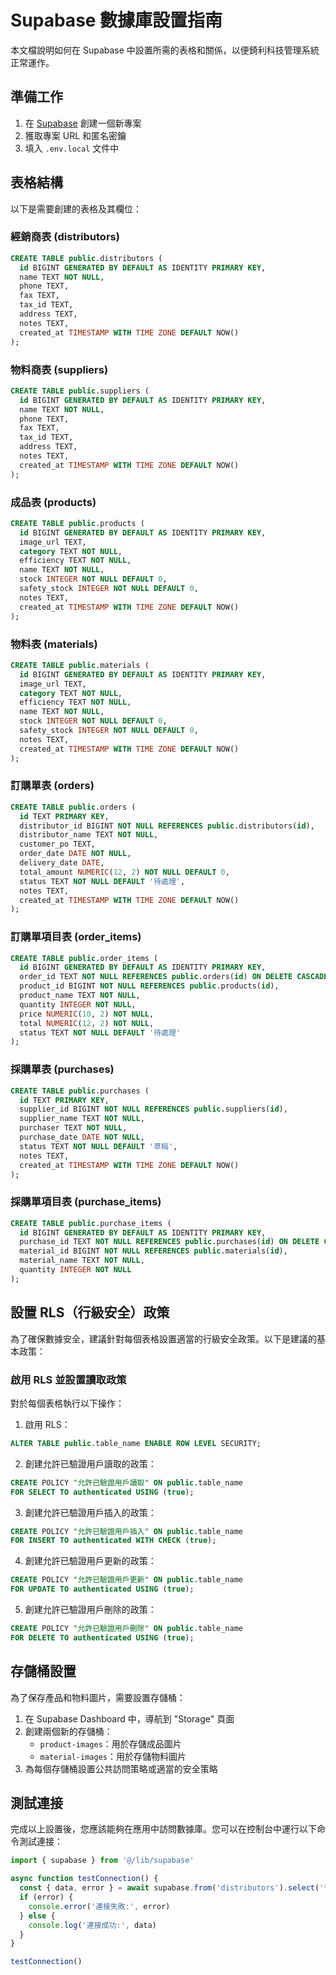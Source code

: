 # Supabase 數據庫設置指南

本文檔說明如何在 Supabase 中設置所需的表格和關係，以便錡利科技管理系統正常運作。

## 準備工作

1. 在 [Supabase](https://supabase.com/) 創建一個新專案
2. 獲取專案 URL 和匿名密鑰
3. 填入 `.env.local` 文件中

## 表格結構

以下是需要創建的表格及其欄位：

### 經銷商表 (distributors)

```sql
CREATE TABLE public.distributors (
  id BIGINT GENERATED BY DEFAULT AS IDENTITY PRIMARY KEY,
  name TEXT NOT NULL,
  phone TEXT,
  fax TEXT,
  tax_id TEXT,
  address TEXT,
  notes TEXT,
  created_at TIMESTAMP WITH TIME ZONE DEFAULT NOW()
);
```

### 物料商表 (suppliers)

```sql
CREATE TABLE public.suppliers (
  id BIGINT GENERATED BY DEFAULT AS IDENTITY PRIMARY KEY,
  name TEXT NOT NULL,
  phone TEXT,
  fax TEXT,
  tax_id TEXT,
  address TEXT,
  notes TEXT,
  created_at TIMESTAMP WITH TIME ZONE DEFAULT NOW()
);
```

### 成品表 (products)

```sql
CREATE TABLE public.products (
  id BIGINT GENERATED BY DEFAULT AS IDENTITY PRIMARY KEY,
  image_url TEXT,
  category TEXT NOT NULL,
  efficiency TEXT NOT NULL,
  name TEXT NOT NULL,
  stock INTEGER NOT NULL DEFAULT 0,
  safety_stock INTEGER NOT NULL DEFAULT 0,
  notes TEXT,
  created_at TIMESTAMP WITH TIME ZONE DEFAULT NOW()
);
```

### 物料表 (materials)

```sql
CREATE TABLE public.materials (
  id BIGINT GENERATED BY DEFAULT AS IDENTITY PRIMARY KEY,
  image_url TEXT,
  category TEXT NOT NULL,
  efficiency TEXT NOT NULL,
  name TEXT NOT NULL,
  stock INTEGER NOT NULL DEFAULT 0,
  safety_stock INTEGER NOT NULL DEFAULT 0,
  notes TEXT,
  created_at TIMESTAMP WITH TIME ZONE DEFAULT NOW()
);
```

### 訂購單表 (orders)

```sql
CREATE TABLE public.orders (
  id TEXT PRIMARY KEY,
  distributor_id BIGINT NOT NULL REFERENCES public.distributors(id),
  distributor_name TEXT NOT NULL,
  customer_po TEXT,
  order_date DATE NOT NULL,
  delivery_date DATE,
  total_amount NUMERIC(12, 2) NOT NULL DEFAULT 0,
  status TEXT NOT NULL DEFAULT '待處理',
  notes TEXT,
  created_at TIMESTAMP WITH TIME ZONE DEFAULT NOW()
);
```

### 訂購單項目表 (order_items)

```sql
CREATE TABLE public.order_items (
  id BIGINT GENERATED BY DEFAULT AS IDENTITY PRIMARY KEY,
  order_id TEXT NOT NULL REFERENCES public.orders(id) ON DELETE CASCADE,
  product_id BIGINT NOT NULL REFERENCES public.products(id),
  product_name TEXT NOT NULL,
  quantity INTEGER NOT NULL,
  price NUMERIC(10, 2) NOT NULL,
  total NUMERIC(12, 2) NOT NULL,
  status TEXT NOT NULL DEFAULT '待處理'
);
```

### 採購單表 (purchases)

```sql
CREATE TABLE public.purchases (
  id TEXT PRIMARY KEY,
  supplier_id BIGINT NOT NULL REFERENCES public.suppliers(id),
  supplier_name TEXT NOT NULL,
  purchaser TEXT NOT NULL,
  purchase_date DATE NOT NULL,
  status TEXT NOT NULL DEFAULT '草稿',
  notes TEXT,
  created_at TIMESTAMP WITH TIME ZONE DEFAULT NOW()
);
```

### 採購單項目表 (purchase_items)

```sql
CREATE TABLE public.purchase_items (
  id BIGINT GENERATED BY DEFAULT AS IDENTITY PRIMARY KEY,
  purchase_id TEXT NOT NULL REFERENCES public.purchases(id) ON DELETE CASCADE,
  material_id BIGINT NOT NULL REFERENCES public.materials(id),
  material_name TEXT NOT NULL,
  quantity INTEGER NOT NULL
);
```

## 設置 RLS（行級安全）政策

為了確保數據安全，建議針對每個表格設置適當的行級安全政策。以下是建議的基本政策：

### 啟用 RLS 並設置讀取政策

對於每個表格執行以下操作：

1. 啟用 RLS：
```sql
ALTER TABLE public.table_name ENABLE ROW LEVEL SECURITY;
```

2. 創建允許已驗證用戶讀取的政策：
```sql
CREATE POLICY "允許已驗證用戶讀取" ON public.table_name 
FOR SELECT TO authenticated USING (true);
```

3. 創建允許已驗證用戶插入的政策：
```sql
CREATE POLICY "允許已驗證用戶插入" ON public.table_name 
FOR INSERT TO authenticated WITH CHECK (true);
```

4. 創建允許已驗證用戶更新的政策：
```sql
CREATE POLICY "允許已驗證用戶更新" ON public.table_name 
FOR UPDATE TO authenticated USING (true);
```

5. 創建允許已驗證用戶刪除的政策：
```sql
CREATE POLICY "允許已驗證用戶刪除" ON public.table_name 
FOR DELETE TO authenticated USING (true);
```

## 存儲桶設置

為了保存產品和物料圖片，需要設置存儲桶：

1. 在 Supabase Dashboard 中，導航到 "Storage" 頁面
2. 創建兩個新的存儲桶：
   - `product-images`：用於存儲成品圖片
   - `material-images`：用於存儲物料圖片
3. 為每個存儲桶設置公共訪問策略或適當的安全策略

## 測試連接

完成以上設置後，您應該能夠在應用中訪問數據庫。您可以在控制台中運行以下命令測試連接：

```typescript
import { supabase } from '@/lib/supabase'

async function testConnection() {
  const { data, error } = await supabase.from('distributors').select('*').limit(1)
  if (error) {
    console.error('連接失敗:', error)
  } else {
    console.log('連接成功:', data)
  }
}

testConnection()
``` 